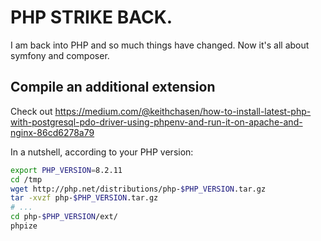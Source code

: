 # PHP STRIKE BACK.

I am back into PHP and so much things have changed. Now it's all about symfony and composer.

## Compile an additional extension

Check out https://medium.com/@keithchasen/how-to-install-latest-php-with-postgresql-pdo-driver-using-phpenv-and-run-it-on-apache-and-nginx-86cd6278a79

In a nutshell, according to your PHP version:

```bash
export PHP_VERSION=8.2.11
cd /tmp
wget http://php.net/distributions/php-$PHP_VERSION.tar.gz
tar -xvzf php-$PHP_VERSION.tar.gz
# ...
cd php-$PHP_VERSION/ext/
phpize
```
